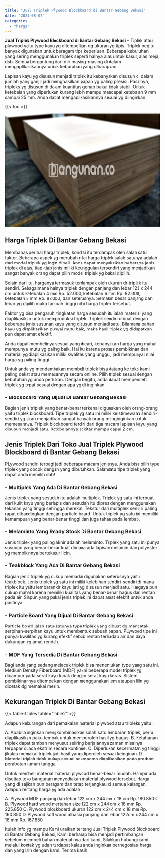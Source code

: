 ```yaml
---
title: "Jual Triplek Plywood Blockboard di Bantar Gebang Bekasi"
date: "2024-08-07"
categories: 
  - "harga"
---
```


**Jual Triplek Plywood Blockboard di Bantar Gebang Bekasi** – Tiplek atau plywood yaitu type kayu yg ditempelkan dg ukuran yg tipis. Triplek begitu banyak digunakan untuk beragam tipe keperluan. Beberapa kebutuhan yang sering menggunakan triplek seperti halnya alas untuk kasur, alas meja, dsb. Semua bergantung dari diri masing-masing di dalam mengaplikasikannya untuk kebutuhan yang diharapkan.

Lapisan kayu yg disusun menjadi triplek itu kebanyakan disusun di dalam jumlah yang ganjil jadi menghasilkan papan yg paling presisi. Pasalnya, tripleks yg disusun di dalam kuantitas genap bakal tidak stabil. Untuk ketebalan yang diperlukan kurang lebih mampu mencapai ketebalan 9 mm sampai 25 mm. Anda dapat mengaplikasikannya sesuai yg diinginkan.

{{< toc >}}

![Jual Triplek Plywood Blockboard di Bantar Gebang Bekasi](/images/jual-triplek-murah-38.png)

## Harga Triplek Di Bantar Gebang Bekasi

Membahas perihal harga triplek, kondisi itu terdampak oleh salah satu faktor. Beberapa aspek yg merubah nilai harga triplek salah satunya adalah dari model triplek yg ingin dibeli. Anda dapat menyaksikan beberapa jenis triplek di atas, tiap-tiap jenis miliki keunggulan tersendiri yang menjadikan sangat banyak orang dapat pilih model triplek yg bakal dipilih.

Selain dari itu, harganya termasuk terdampak oleh ukuran dr triplek itu sendiri. Sebagaimana halnya triplek dengan panjang dan lebar 122 x 244 cm untuk ketebalan 4 mm Rp. 52.000, ketebalan 6 mm Rp. 82.000, ketebalan 8 mm Rp. 87.000, dan seterusnya. Semakin besar panjang dan lebar yg dipilih maka tambah tinggi nilai harga triplek tersebut.

Faktor yg bisa pengaruhi tingkatan harga sesudah itu ialah material yang diaplikasikan untuk memproduksi triplek. Triplek sendiri dibuat dengan beberapa jenis susunan kayu yang disusun menjadi satu. Bilamana bahan kayu yg diaplikasikan punyai mutu baik, maka hasil triplek yg didapatkan pun dapat amat efektif.

Anda dapat membelinya sesuai yang dicari, kebanyakan harga yang mahal mempunyai mutu yg paling baik. Hal itu karena proses pembikinan dan material yg diaplikasikan miliki kwalitas yang unggul, jadi mempunyai nilai harga yg paling tinggi.

Untuk anda yg mendambakan membeli triplek bisa datang ke toko kami paling dekat atau memesannya secara online. Pilih triplek sesuai dengan kebutuhan yg anda perlukan. Dengan begitu, anda dapat memperoleh triplek yg tepat sesuai dengan apa yg di inginkan.

### \- Blockboard Yang Dijual Di Bantar Gebang Bekasi

Bagian jenis triplek yang benar-benar terkenal digunakan oleh orang-orang yaitu triplek blockboard. Tipe triplek yg satu ini miliki keistimewaan sendiri-sendiri yg akan menjadikan sangat banyak orang menginginkan untuk memesannya. Triplek blockboard terdiri dari tiga macam lapisan kayu yang disusun menjadi satu. Ketebalannya sekitar mampu capai 2 cm.

## Jenis Triplek Dari Toko Jual Triplek Plywood Blockboard di Bantar Gebang Bekasi

PLywood sendiri terbagi jadi beberapa macam jenisnya. Anda bisa pilih type triplek yang cocok dengan yang dibutuhkan. Salahsatu tipe triplek yang dapat anda memilih sbb!

### \- Multiplek Yang Ada Di Bantar Gebang Bekasi

Jenis triplek yang sesudah itu adalah multiplek. Triplek yg satu ini terbuat dari kulit kayu yang berlapis dan sesudah itu dipres dengan menggunakan tekanan yang tinggi sehingga merekat. Tekstur dari multiplek sendiri paling rapat dibandingkan dengan particle board. Untuk triplek yg satu ini memiliki kemampuan yang benar-benar tinggi dan juga tahan pada lembab.

### \- Melaminto Yang Ready Stock Di Bantar Gebang Bekasi

Jenis triplek yang paling akhir adalah melaminto. Triplek yang satu ini punya susunan yang benar-benar kuat dimana ada lapisan melamin dan polyester yg membikinnya bertekstur licin.

### \- Teakblock Yang Ada Di Bantar Gebang Bekasi

Bagian jenis triplek yg cukup memadai digunakan seterusnya yaitu teakblock. Jenis triplek yg satu ini miliki kelebihan sendiri-sendiri di mana triplek itu yaitu lembaran dr kayu jati yg disusun menjadi satu. Hargaya pun cukup mahal karena memiliki kualitas yang benar-benar bagus dan rentan pada air. Siapun yang pakai jenis triplek ini dapat amat efektif untuk anda pastinya.

### \- Particle Board Yang Dijual Di Bantar Gebang Bekasi

Particle board ialah satu-satunya type triplek yang dibuat dg mencetak serpihan-serpihan kayu untuk membentuk sebuah papan. PLywood tipe ini punyai kwalitas yg kurang efektif sebab rentan terhadap air dan daya dukungan yg amat rendah.

### \- MDF Yang Tersedia Di Bantar Gebang Bekasi

Bagi anda yang sedang melacak triplek bisa menentukan type yang satu ini. Medium Density Fiberboard (MDF) yakni beberapa model triplek yg dicampur pada serat kayu lunak dengan serat kayu keras. Sistem pembikinannya ditempelkan dengan menggunakan lem ataupun lilin yg dicetak dg memakai mesin.

## Kekurangan Triplek Di Bantar Gebang Bekasi

{{< table-tables table="table2" >}}

Adapun kekurangan dari pemakaian material plywood atau tripleks yaitu :

A. Apabila inginkan mengkombinasikan salah satu lembaran triplek, perlu diaplikasikan paku tembak untuk memperoleh hasil yg bagus. B. Ketahanan triplek dapat tambah menyusut seiiring berjalannya zaman misalnya terpapar cuaca ekstrim secara kontinue. C. Diperlukan kecermatan yg tinggi jikalau memakai triplek jadi hasil yang diperoleh sesuai keinginan. D. Material triplek tidak cukup sesuai seumpama diaplikasikan pada product perabotan rumah tangga.

Untuk membeli material material plywood benar-benar mudah. Hampir ada disetiap toko bangunan menyediakan material plywood tersebut. Harga yang di sajikan pun beragam dan tetap terjangkau di semua kalangan. Adapun rentang harga yg ada adalah

A. Plywood MDF panjang dan lebar 122 cm x 244 cm x 18 cm Rp. 180.850< B. Plywood hard wood mertahan size 122 cm x 244 cm x 18 mm Rp. 225.850 C. Plywood blockboard ukuran 122 cm x 244 cm x 18 mm Rp. 160.850 D. Plywood soft wood albasia panjang dan lebar 122cm x 244 cm x 18 mm Rp. 167.850

Itulah Info yg mampu Kami uraikan tentang Jual Triplek Plywood Blockboard di Bantar Gebang Bekasi, Kami berharap bisa menjadi pertimbangan sebelum membeli bahan material nya dari kami. Silahkan hubungi kami melalui kontak yg udah terdapat kalau anda inginkan bernegosiasi harga dan yang lain dengan kami. Terima kasih.
